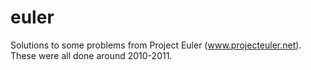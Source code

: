 # euler

Solutions to some problems from Project Euler (www.projecteuler.net). These were all done around 2010-2011.
